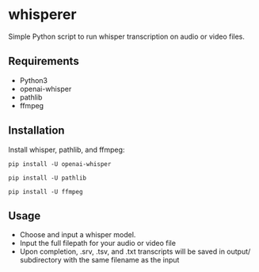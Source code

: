 # whisperer
Simple Python script to run whisper transcription on audio or video files.

## Requirements
- Python3
- openai-whisper
- pathlib
- ffmpeg

## Installation
Install whisper, pathlib, and ffmpeg:
```
pip install -U openai-whisper
```
```
pip install -U pathlib
```
```
pip install -U ffmpeg
```

## Usage
- Choose and input a whisper model.
- Input the full filepath for your audio or video file
- Upon completion, .srv, .tsv, and .txt transcripts will be saved in output/ subdirectory with the same filename as the input

